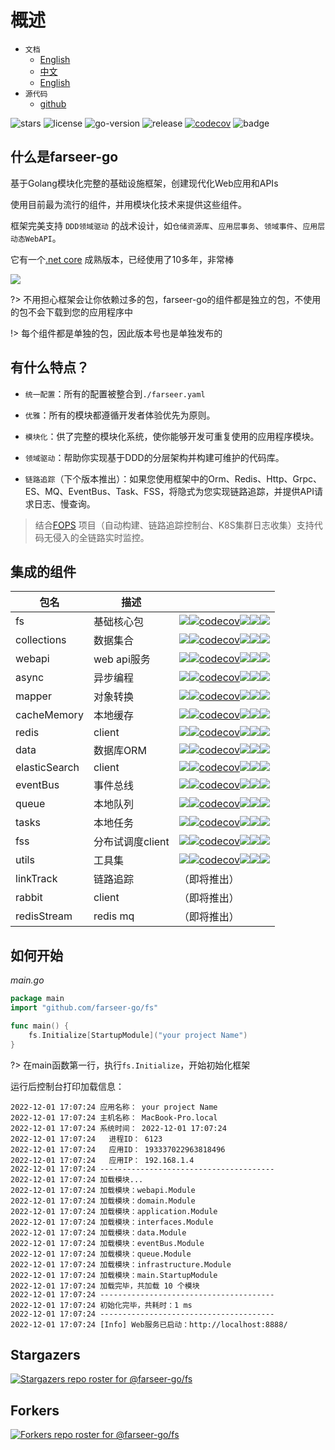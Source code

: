 # 概述
- `文档`
    - [English](https://farseer-go.gitee.io/#/en-us/)
    - [中文](https://farseer-go.gitee.io/)
    - [English](https://farseer-go.github.io/doc/#/en-us/)
- `源代码`
    - [github](https://github.com/farseer-go/fs)

![stars](https://img.shields.io/github/stars/farseer-go?style=social)
![license](https://img.shields.io/github/license/farseer-go/fs)
![go-version](https://img.shields.io/github/go-mod/go-version/farseer-go/fs)
![release](https://img.shields.io/github/v/release/farseer-go/fs)
[![codecov](https://img.shields.io/codecov/c/github/farseer-go/fs)](https://codecov.io/gh/farseer-go/fs)
![badge](https://goreportcard.com/badge/github.com/farseer-go/fs)

## 什么是farseer-go

基于Golang模块化完整的基础设施框架，创建现代化Web应用和APIs

使用目前最为流行的组件，并用模块化技术来提供这些组件。

框架完美支持 `DDD领域驱动` 的战术设计，如`仓储资源库`、`应用层事务`、`领域事件`、`应用层动态WebAPI`。

它有一个[.net core](https://github.com/FarseerNet/Farseer.Net/) 成熟版本，已经使用了10多年，非常棒

![](https://farseer-go.gitee.io/images/farseer-go.png)

?> 不用担心框架会让你依赖过多的包，farseer-go的组件都是独立的包，不使用的包不会下载到您的应用程序中

!> 每个组件都是单独的包，因此版本号也是单独发布的

## 有什么特点？

- `统一配置`：所有的配置被整合到`./farseer.yaml`

- `优雅`：所有的模块都遵循开发者体验优先为原则。

- `模块化`：供了完整的模块化系统，使你能够开发可重复使用的应用程序模块。

- `领域驱动`：帮助你实现基于DDD的分层架构并构建可维护的代码库。

- `链路追踪`（下个版本推出）：如果您使用框架中的Orm、Redis、Http、Grpc、ES、MQ、EventBus、Task、FSS，将隐式为您实现链路追踪，并提供API请求日志、慢查询。

> 结合[FOPS](https://github.com/FarseerNet/FOPS) 项目（自动构建、链路追踪控制台、K8S集群日志收集）支持代码无侵入的全链路实时监控。

## 集成的组件

| 包名            | 描述          |                                                                                                                                                                                                                                                                                                                                                                                                                               |
|---------------|-------------|-------------------------------------------------------------------------------------------------------------------------------------------------------------------------------------------------------------------------------------------------------------------------------------------------------------------------------------------------------------------------------------------------------------------------------|
| fs            | 基础核心包       | ![](https://img.shields.io/github/v/release/farseer-go/fs)[![codecov](https://img.shields.io/codecov/c/github/farseer-go/fs)](https://codecov.io/gh/farseer-go/fs)![](https://img.shields.io/github/languages/code-size/farseer-go/fs)![](https://img.shields.io/github/directory-file-count/farseer-go/fs)![](https://goreportcard.com/badge/github.com/farseer-go/fs)                                                       |
| collections   | 数据集合        | ![](https://img.shields.io/github/v/release/farseer-go/collections)[![codecov](https://img.shields.io/codecov/c/github/farseer-go/collections)](https://codecov.io/gh/farseer-go/collections)![](https://img.shields.io/github/languages/code-size/farseer-go/collections)![](https://img.shields.io/github/directory-file-count/farseer-go/collections)![](https://goreportcard.com/badge/github.com/farseer-go/collections) |
| webapi        | web api服务   | ![](https://img.shields.io/github/v/release/farseer-go/webapi)[![codecov](https://img.shields.io/codecov/c/github/farseer-go/webapi)](https://codecov.io/gh/farseer-go/webapi)![](https://img.shields.io/github/languages/code-size/farseer-go/webapi)![](https://img.shields.io/github/directory-file-count/farseer-go/webapi)![](https://goreportcard.com/badge/github.com/farseer-go/webapi)                                                                          |
| async         | 异步编程        | ![](https://img.shields.io/github/v/release/farseer-go/async)[![codecov](https://img.shields.io/codecov/c/github/farseer-go/async)](https://codecov.io/gh/farseer-go/async)![](https://img.shields.io/github/languages/code-size/farseer-go/async)![](https://img.shields.io/github/directory-file-count/farseer-go/async)![](https://goreportcard.com/badge/github.com/farseer-go/async)                                                                               |
| mapper        | 对象转换        | ![](https://img.shields.io/github/v/release/farseer-go/mapper)[![codecov](https://img.shields.io/codecov/c/github/farseer-go/mapper)](https://codecov.io/gh/farseer-go/mapper)![](https://img.shields.io/github/languages/code-size/farseer-go/mapper)![](https://img.shields.io/github/directory-file-count/farseer-go/mapper)![](https://goreportcard.com/badge/github.com/farseer-go/mapper)                                                                          |
| cacheMemory   | 本地缓存        | ![](https://img.shields.io/github/v/release/farseer-go/cacheMemory)[![codecov](https://img.shields.io/codecov/c/github/farseer-go/cacheMemory)](https://codecov.io/gh/farseer-go/cacheMemory)![](https://img.shields.io/github/languages/code-size/farseer-go/cacheMemory)![](https://img.shields.io/github/directory-file-count/farseer-go/cacheMemory)![](https://goreportcard.com/badge/github.com/farseer-go/cacheMemory)                                                 |
| redis         | client      | ![](https://img.shields.io/github/v/release/farseer-go/redis)[![codecov](https://img.shields.io/codecov/c/github/farseer-go/redis)](https://codecov.io/gh/farseer-go/redis)![](https://img.shields.io/github/languages/code-size/farseer-go/redis)![](https://img.shields.io/github/directory-file-count/farseer-go/redis)![](https://goreportcard.com/badge/github.com/farseer-go/redis)                                                                               |
| data          | 数据库ORM      | ![](https://img.shields.io/github/v/release/farseer-go/data)[![codecov](https://img.shields.io/codecov/c/github/farseer-go/data)](https://codecov.io/gh/farseer-go/data)![](https://img.shields.io/github/languages/code-size/farseer-go/data)![](https://img.shields.io/github/directory-file-count/farseer-go/data)![](https://goreportcard.com/badge/github.com/farseer-go/data)                                                                                    |
| elasticSearch | client      | ![](https://img.shields.io/github/v/release/farseer-go/elasticSearch)[![codecov](https://img.shields.io/codecov/c/github/farseer-go/elasticSearch)](https://codecov.io/gh/farseer-go/elasticSearch)![](https://img.shields.io/github/languages/code-size/farseer-go/elasticSearch)![](https://img.shields.io/github/directory-file-count/farseer-go/elasticSearch)![](https://goreportcard.com/badge/github.com/farseer-go/elasticSearch)                                       |
| eventBus      | 事件总线        | ![](https://img.shields.io/github/v/release/farseer-go/eventBus)[![codecov](https://img.shields.io/codecov/c/github/farseer-go/eventBus)](https://codecov.io/gh/farseer-go/eventBus)![](https://img.shields.io/github/languages/code-size/farseer-go/eventBus)![](https://img.shields.io/github/directory-file-count/farseer-go/eventBus)![](https://goreportcard.com/badge/github.com/farseer-go/eventBus)                                                                |
| queue         | 本地队列        | ![](https://img.shields.io/github/v/release/farseer-go/queue)[![codecov](https://img.shields.io/codecov/c/github/farseer-go/queue)](https://codecov.io/gh/farseer-go/queue)![](https://img.shields.io/github/languages/code-size/farseer-go/queue)![](https://img.shields.io/github/directory-file-count/farseer-go/queue)![](https://goreportcard.com/badge/github.com/farseer-go/queue)                                                                               |
| tasks         | 本地任务        | ![](https://img.shields.io/github/v/release/farseer-go/tasks)[![codecov](https://img.shields.io/codecov/c/github/farseer-go/tasks)](https://codecov.io/gh/farseer-go/tasks)![](https://img.shields.io/github/languages/code-size/farseer-go/tasks)![](https://img.shields.io/github/directory-file-count/farseer-go/tasks)![](https://goreportcard.com/badge/github.com/farseer-go/tasks)                                                                               |
| fss           | 分布试调度client | ![](https://img.shields.io/github/v/release/farseer-go/fss)[![codecov](https://img.shields.io/codecov/c/github/farseer-go/fss)](https://codecov.io/gh/farseer-go/fss)![](https://img.shields.io/github/languages/code-size/farseer-go/fss)![](https://img.shields.io/github/directory-file-count/farseer-go/fss)![](https://goreportcard.com/badge/github.com/farseer-go/fss)                                                                                         |
| utils         | 工具集         | ![](https://img.shields.io/github/v/release/farseer-go/utils)[![codecov](https://img.shields.io/codecov/c/github/farseer-go/utils)](https://codecov.io/gh/farseer-go/utils)![](https://img.shields.io/github/languages/code-size/farseer-go/utils)![](https://img.shields.io/github/directory-file-count/farseer-go/utils)![](https://goreportcard.com/badge/github.com/farseer-go/utils)                                                                               |
| linkTrack     | 链路追踪        | （即将推出）                                                                                                                                                                                                                                                                                                                                                                                                                        |
| rabbit        | client      | （即将推出）                                                                                                                                                                                                                                                                                                                                                                                                                        |
| redisStream   | redis mq    | （即将推出）                                                                                                                                                                                                                                                                                                                                                                                                                        |

## 如何开始

_main.go_
```go
package main
import "github.com/farseer-go/fs"

func main() {
	fs.Initialize[StartupModule]("your project Name")
}
```

?> 在main函数第一行，执行`fs.Initialize`，开始初始化框架

运行后控制台打印加载信息：

```
2022-12-01 17:07:24 应用名称： your project Name
2022-12-01 17:07:24 主机名称： MacBook-Pro.local
2022-12-01 17:07:24 系统时间： 2022-12-01 17:07:24
2022-12-01 17:07:24   进程ID： 6123
2022-12-01 17:07:24   应用ID： 193337022963818496
2022-12-01 17:07:24   应用IP： 192.168.1.4
2022-12-01 17:07:24 ---------------------------------------
2022-12-01 17:07:24 加载模块...
2022-12-01 17:07:24 加载模块：webapi.Module
2022-12-01 17:07:24 加载模块：domain.Module
2022-12-01 17:07:24 加载模块：application.Module
2022-12-01 17:07:24 加载模块：interfaces.Module
2022-12-01 17:07:24 加载模块：data.Module
2022-12-01 17:07:24 加载模块：eventBus.Module
2022-12-01 17:07:24 加载模块：queue.Module
2022-12-01 17:07:24 加载模块：infrastructure.Module
2022-12-01 17:07:24 加载模块：main.StartupModule
2022-12-01 17:07:24 加载完毕，共加载 10 个模块
2022-12-01 17:07:24 ---------------------------------------
2022-12-01 17:07:24 初始化完毕，共耗时：1 ms 
2022-12-01 17:07:24 ---------------------------------------
2022-12-01 17:07:24 [Info] Web服务已启动：http://localhost:8888/
```
## Stargazers

[![Stargazers repo roster for @farseer-go/fs](https://reporoster.com/stars/farseer-go/fs)](https://github.com/farseer-go/fs/stargazers)

## Forkers

[![Forkers repo roster for @farseer-go/fs](https://reporoster.com/forks/farseer-go/fs)](https://github.com/farseer-go/fs/network/members)